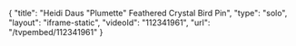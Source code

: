 {
    "title": "Heidi Daus \"Plumette\" Feathered Crystal Bird Pin",
    "type": "solo",
    "layout": "iframe-static",
    "videoId": "112341961",
    "url": "\/tvpembed\/112341961"
}
